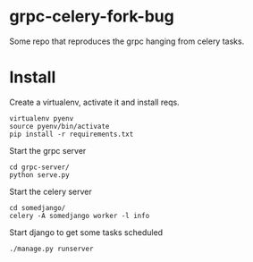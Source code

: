 # grpc-celery-fork-bug

Some repo that reproduces the grpc hanging from celery tasks.

Install
=====

Create a virtualenv, activate it and install reqs.

```
virtualenv pyenv
source pyenv/bin/activate
pip install -r requirements.txt
```

Start the grpc server

```
cd grpc-server/
python serve.py
```

Start the celery server

```
cd somedjango/
celery -A somedjango worker -l info
```

Start django to get some tasks scheduled

```
./manage.py runserver
```
